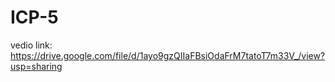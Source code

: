 # ICP-5


vedio link: https://drive.google.com/file/d/1ayo9gzQIIaFBsiOdaFrM7tatoT7m33V_/view?usp=sharing
